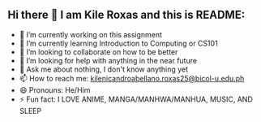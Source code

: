 ## Hi there 👋 I am Kile Roxas and this is README:

<!--
**kilenicandroabellanoroxas25-glitch/kilenicandroabellanoroxas25-glitch** is a ✨ _special_ ✨ repository because its `README.md` (this file) appears on your GitHub profile.

-->
- 🔭 I’m currently working on this assignment
- 🌱 I’m currently learning Introduction to Computing or CS101
- 👯 I’m looking to collaborate on how to be better
- 🤔 I’m looking for help with anything in the near future
- 💬 Ask me about nothing, I don't know anything yet
- 📫 How to reach me: kilenicandroabellano.roxas25@bicol-u.edu.ph
- 😄 Pronouns: He/Him
- ⚡ Fun fact: I LOVE ANIME, MANGA/MANHWA/MANHUA, MUSIC, AND SLEEP

